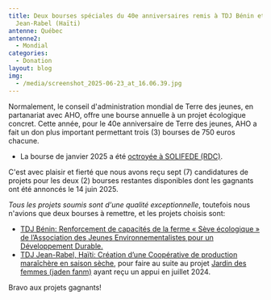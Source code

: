 ```yaml
---
title: Deux bourses spéciales du 40e anniversaires remis à TDJ Bénin et TDJ
  Jean-Rabel (Haïti)
antenne: Québec
antenne2:
  - Mondial
categories:
  - Donation
layout: blog
img:
  - /media/screenshot_2025-06-23_at_16.06.39.jpg
---
```

Normalement, le conseil d'administration mondial de Terre des jeunes, en partanariat avec AHO, offre une bourse annuelle à un projet écologique concret. Cette année, pour le 40e anniversaire de Terre des jeunes, AHO a fait un don plus important permettant trois (3) bourses de 750 euros chacune.

* La bourse de janvier 2025 a été [octroyée à SOLIFEDE (RDC)](https://www.terredesjeunes.org/articles/2025/01/19/bourse_du_c-a-_janvier_2025_felicitations_a_solifede_gagnant_de_cette_bourse.html).

C'est avec plaisir et fierté que nous avons reçu sept (7) candidatures de projets pour les deux (2) bourses restantes disponibles dont les gagnants ont été annoncés le 14 juin 2025.

*Tous les projets soumis sont d'une qualité exceptionnelle*, toutefois nous n'avions que deux bourses à remettre, et les projets choisis sont:

* [TDJ Bénin: Renforcement de capacités de la ferme « Sève écologique » de l’Association des Jeunes Environnementalistes pour un Développement Durable.](/media/2025-05-11-bourse-ca-benin-doc-20250420-wa0035.pdf) 
* [TDJ Jean-Rabel, Haïti: Création d’une Coopérative de production maraîchère en saison sèche](/media/2025-05-11-bourse-ca-haiti-jean-rabel.pdf), pour faire au suite au projet [Jardin des femmes (jaden fanm)](https://www.terredesjeunes.org/articles/2024/07/06/projet_jaden_fanm_jardin_des_femmes_a_jean-rabel_haiti.html) ayant reçu un appui en juillet 2024.

Bravo aux projets gagnants!